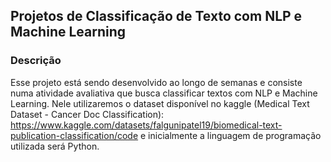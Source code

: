 ## Projetos de Classificação de Texto com NLP e Machine Learning
### Descrição
Esse projeto está sendo desenvolvido ao longo de semanas e consiste numa atividade avaliativa que busca classificar textos com NLP e Machine Learning.
Nele utilizaremos o dataset disponível no kaggle (Medical Text Dataset - Cancer Doc Classification): https://www.kaggle.com/datasets/falgunipatel19/biomedical-text-publication-classification/code e inicialmente
a linguagem de programação utilizada será Python.


